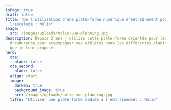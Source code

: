 ```yaml
---
isPage: true
draft: false
title: "De l'utilisation d'une plate-forme numérique d'entraînement pour
  l'escalade : Nolio"
image:
  src: /images/uploads/nolio-vue-planning.jpg
description: Depuis 2 ans j'utilise cette plate-forme orientée pour les sports
  d'endurance pour accompagner mes athlètes dans les différentes planifications
  que je leur propose.
hero:
  cta:
    blank: false
  cta_second:
    blank: false
  align: start
  image:
    darken: true
    background_image: true
    src: /images/uploads/nolio-vue-planning.jpg
  title: "Utiliser une plate-forme dédiée à l'entraînement : Nolio"
---
```

